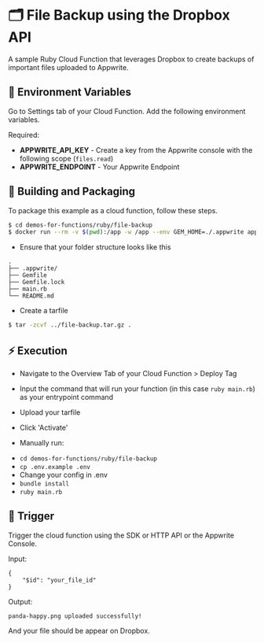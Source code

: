 # 🗂 File Backup using the Dropbox API
A sample Ruby Cloud Function that leverages Dropbox to create backups of important files uploaded to Appwrite.

## 📝 Environment Variables
Go to Settings tab of your Cloud Function. Add the following environment variables.

Required:
* **APPWRITE_API_KEY** - Create a key from the Appwrite console with the following scope (`files.read`)
* **APPWRITE_ENDPOINT** - Your Appwrite Endpoint

## 🚀 Building and Packaging
To package this example as a cloud function, follow these steps.

```bash
$ cd demos-for-functions/ruby/file-backup
$ docker run --rm -v $(pwd):/app -w /app --env GEM_HOME=./.appwrite appwrite/env-ruby-3.0:1.0.0 bundle install
```
* Ensure that your folder structure looks like this
```
.
├── .appwrite/
├── Gemfile
├── Gemfile.lock
├── main.rb
└── README.md
```

* Create a tarfile

```bash
$ tar -zcvf ../file-backup.tar.gz .
```

## ⚡ Execution
* Navigate to the Overview Tab of your Cloud Function > Deploy Tag
* Input the command that will run your function (in this case `ruby main.rb`) as your entrypoint command
* Upload your tarfile
* Click 'Activate'

* Manually run:
- `cd demos-for-functions/ruby/file-backup`
- `cp .env.example .env`
- Change your config in .env
- `bundle install`
- `ruby main.rb`

## 🎯 Trigger
Trigger the cloud function using the SDK or HTTP API or the Appwrite Console.

Input:
```
{
	"$id": "your_file_id"
}
```

Output:
```
panda-happy.png uploaded successfully!
```
And your file should be appear on Dropbox.